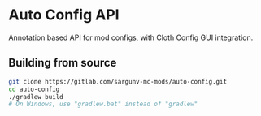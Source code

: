 # Auto Config API

Annotation based API for mod configs, with Cloth Config GUI integration.

## Building from source

```bash
git clone https://gitlab.com/sargunv-mc-mods/auto-config.git
cd auto-config
./gradlew build
# On Windows, use "gradlew.bat" instead of "gradlew"
```
